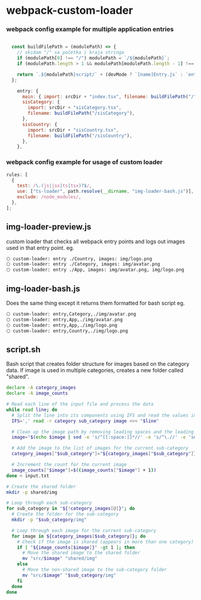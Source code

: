 # webpack-custom-loader

### webpack config example for multiple application entries

```javascript

  const buildFilePath = (modulePath) => {
    // skidam "/" sa početka i kraja stringa
    if (modulePath[0] !== "/") modulePath = `/${modulePath}`;
    if (modulePath.length > 1 && modulePath[modulePath.length - 1] !== "/") modulePath = `${modulePath}/`;

    return `.${modulePath}script/` + (devMode ? `[name]Entry.js` : `entry.[contenthash].js`);
  };

    entry: {
      main: { import: srcDir + "index.tsx", filename: buildFilePath("/") },
      sisCategory: {
        import: srcDir + "sisCategory.tsx",
        filename: buildFilePath("/sisCategory"),
      },
      sisCountry: {
        import: srcDir + "sisCountry.tsx",
        filename: buildFilePath("/sisCountry"),
      },
    },

```

### webpack config example for usage of custom loader

```javascript
rules: [
  {
    test: /\.(js|jsx|ts|tsx)?$/,
    use: ["ts-loader", path.resolve(__dirname, "img-loader-bash.js")],
    exclude: /node_modules/,
  },
];
```

## img-loader-preview.js

custom loader that checks all webpack entry points and logs out images used in that entry point.
eg.

```bash
⬡ custom-loader: entry ./Country, images: img/logo.png
⬡ custom-loader: entry ./Category, images: img/avatar.png
⬡ custom-loader: entry ./App, images: img/avatar.png, img/logo.png
```

## img-loader-bash.js

Does the same thing except it returns them formatted for bash script
eg.

```bash
⬡ custom-loader: entry,Category,./img/avatar.png
⬡ custom-loader: entry,App,./img/avatar.png
⬡ custom-loader: entry,App,./img/logo.png
⬡ custom-loader: entry,Country,./img/logo.png
```

## script.sh

Bash script that creates folder structure for images based on the category data. If image is used in multiple categories, creates a new folder called "shared".

```bash
declare -A category_images
declare -A image_counts

# Read each line of the input file and process the data
while read line; do
  # Split the line into its components using IFS and read the values into variables
  IFS=',' read -r category sub_category image <<< "$line"

  # Clean up the image path by removing leading spaces and the leading dot
  image="$(echo $image | sed -e 's/^[[:space:]]*//' -e 's/^\.//' -e 's#//#/#g')"

  # Add the image to the list of images for the current sub-category
  category_images["$sub_category"]="${category_images["$sub_category"]} $image"

  # Increment the count for the current image
  image_counts["$image"]=$((image_counts["$image"] + 1))
done < input.txt

# Create the shared folder
mkdir -p shared/img

# Loop through each sub-category
for sub_category in "${!category_images[@]}"; do
  # Create the folder for the sub-category
  mkdir -p "$sub_category/img"

  # Loop through each image for the current sub-category
  for image in ${category_images[$sub_category]}; do
    # Check if the image is shared (appears in more than one category)
    if [ "${image_counts[$image]}" -gt 1 ]; then
      # Move the shared image to the shared folder
      mv "src/$image" "shared/img"
    else
      # Move the non-shared image to the sub-category folder
      mv "src/$image" "$sub_category/img"
    fi
  done
done
```
